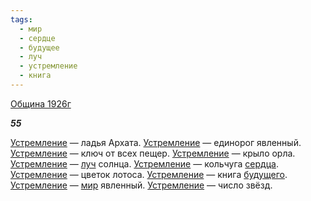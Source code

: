 ```yaml
---
tags:
  - мир
  - сердце
  - будущее
  - луч
  - устремление
  - книга
---
```

[Община 1926г](https://127.0.0.1:4002/agni/1926)

___55___

[Устремление](../../../tags/#устремление) — ладья Архата. [Устремление](../../../tags/#устремление) — единорог явленный. [Устремление](../../../tags/#устремление) — ключ от всех пещер. [Устремление](../../../tags/#устремление) — крыло орла. [Устремление](../../../tags/#устремление) — [луч](../../../tags/#луч) солнца. [Устремление](../../../tags/#устремление) — кольчуга [сердца](../../../tags/#сердце). [Устремление](../../../tags/#устремление) — цветок лотоса. [Устремление](../../../tags/#устремление) — книга [будущего](../../../tags/#будущее). [Устремление](../../../tags/#устремление) — [мир](../../../tags/#мир) явленный. [Устремление](../../../tags/#устремление) — число звёзд.   

